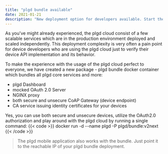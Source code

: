 ```yaml
---
title: "plgd bundle available"
date: 2021-01-21
description: "New deployment option for developers available. Start the plgd cloud by running a single docker container!"
---
```


As you've might already experienced, the plgd cloud consist of a few scalable services which are in the production environment deployed and scaled independently. This deployment complexity is very often a pain point for device developers who are using the plgd cloud just to verify their device API implementation and its behavior.

To make the experience with the usage of the plgd cloud perfect to everyone, we have created a new package - plgd bundle docker container which bundles all plgd core services and more:

- plgd Dashboard
- mocked OAuth 2.0 Server
- NGINX proxy
- both secure and unsecure CoAP Gateway (device endpoint)
- CA service issuing identity certificates for your devices

Yes, you can use both secure and unsecure devices, utilize the OAuth2.0 authorization and play around with the plgd cloud by running a single command:
{{< code >}}
docker run -d --name plgd -P plgd/bundle:v2next
{{< /code >}}

> The plgd mobile application also works with the bundle. Just point it to the reachable IP of your plgd bundle deployment.
